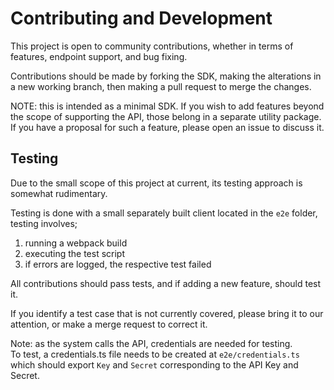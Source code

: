 # Contributing and Development

This project is open to community contributions, whether in terms of features, endpoint support, and bug fixing.

Contributions should be made by forking the SDK, making the alterations in a new working branch, then making a pull request to merge the changes.

NOTE: this is intended as a minimal SDK. If you wish to add features beyond the scope of supporting the API, those belong in a separate utility package.  
If you have a proposal for such a feature, please open an issue to discuss it.

## Testing

Due to the small scope of this project at current, its testing approach is somewhat rudimentary.

Testing is done with a small separately built client located in the `e2e` folder, testing involves;
 1. running a webpack build
 2. executing the test script
 3. if errors are logged, the respective test failed

All contributions should pass tests, and if adding a new feature, should test it.

If you identify a test case that is not currently covered, please bring it to our attention, or make a merge request to correct it.

Note: as the system calls the API, credentials are needed for testing.  
To test, a credentials.ts file needs to be created at `e2e/credentials.ts` which should export `Key` and `Secret` corresponding to the API Key and Secret.